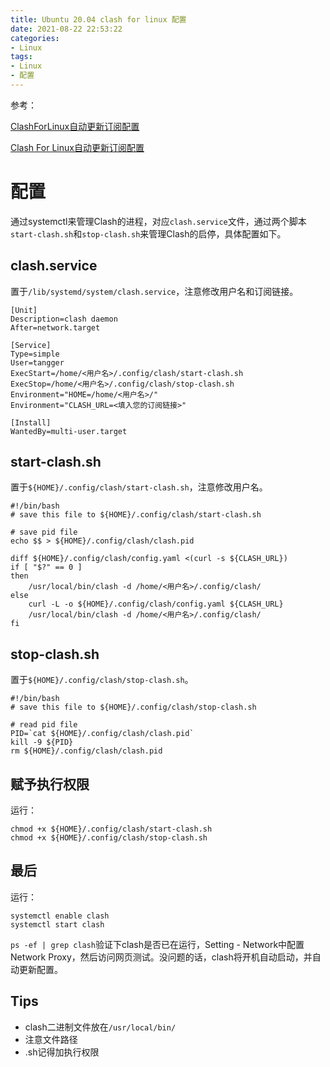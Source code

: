 ```yaml
---
title: Ubuntu 20.04 clash for linux 配置
date: 2021-08-22 22:53:22
categories:
- Linux
tags:
- Linux
- 配置
---
```


参考：

[ClashForLinux自动更新订阅配置](https://swing1993.cn/clashzi-dong-geng-xin-ding-yue-pei-zhi/amp/)

[Clash For Linux自动更新订阅配置](https://ytlee.cn/2021/04/clash-for-linux-automatically-renews-the-subscription-link/)

# 配置

通过systemctl来管理Clash的进程，对应`clash.service`文件，通过两个脚本`start-clash.sh`和`stop-clash.sh`来管理Clash的启停，具体配置如下。

## clash.service

置于`/lib/systemd/system/clash.service`，注意修改用户名和订阅链接。

```shell
[Unit]
Description=clash daemon
After=network.target

[Service]
Type=simple
User=tangger
ExecStart=/home/<用户名>/.config/clash/start-clash.sh
ExecStop=/home/<用户名>/.config/clash/stop-clash.sh
Environment="HOME=/home/<用户名>/"
Environment="CLASH_URL=<填入您的订阅链接>"

[Install]
WantedBy=multi-user.target
```

## start-clash.sh

置于`${HOME}/.config/clash/start-clash.sh`，注意修改用户名。

```shell
#!/bin/bash
# save this file to ${HOME}/.config/clash/start-clash.sh

# save pid file
echo $$ > ${HOME}/.config/clash/clash.pid

diff ${HOME}/.config/clash/config.yaml <(curl -s ${CLASH_URL})
if [ "$?" == 0 ]
then
    /usr/local/bin/clash -d /home/<用户名>/.config/clash/
else
    curl -L -o ${HOME}/.config/clash/config.yaml ${CLASH_URL}
    /usr/local/bin/clash -d /home/<用户名>/.config/clash/
fi
```

## stop-clash.sh

置于`${HOME}/.config/clash/stop-clash.sh`。

```shell
#!/bin/bash
# save this file to ${HOME}/.config/clash/stop-clash.sh

# read pid file
PID=`cat ${HOME}/.config/clash/clash.pid`
kill -9 ${PID}
rm ${HOME}/.config/clash/clash.pid
```

## 赋予执行权限

运行：

```shell
chmod +x ${HOME}/.config/clash/start-clash.sh
chmod +x ${HOME}/.config/clash/stop-clash.sh
```

## 最后

运行：

```shell
systemctl enable clash
systemctl start clash
```

`ps -ef | grep clash`验证下clash是否已在运行，Setting - Network中配置Network Proxy，然后访问网页测试。没问题的话，clash将开机自动启动，并自动更新配置。

## Tips

- clash二进制文件放在`/usr/local/bin/`
- 注意文件路径
- .sh记得加执行权限
